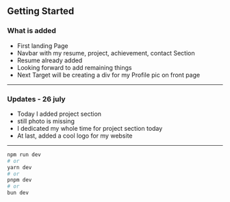 
## Getting Started
### What is added
- First landing Page
- Navbar with my resume, project, achievement, contact Section
- Resume already added
- Looking forward to add remaining things
- Next Target will be creating a div for my Profile pic on front page

---
### Updates - 26 july
- Today I added project section
- still photo is missing
- I dedicated my whole time for project section today
- At last, added a cool logo for my website

---

```bash
npm run dev
# or
yarn dev
# or
pnpm dev
# or
bun dev
```
